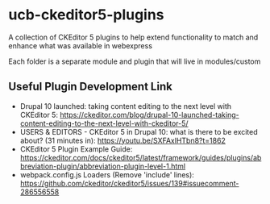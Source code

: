 # ucb-ckeditor5-plugins
A collection of CKEditor 5 plugins to help extend functionality to match and enhance what was available in webexpress

Each folder is a separate module and plugin that will live in modules/custom

## Useful Plugin Development Link
- Drupal 10 launched: taking content editing to the next level with CKEditor 5: https://ckeditor.com/blog/drupal-10-launched-taking-content-editing-to-the-next-level-with-ckeditor-5/
- USERS & EDITORS - CKEditor 5 in Drupal 10: what is there to be excited about? (31 minutes in): https://youtu.be/SXFAxlHTbn8?t=1862
- CKEditor 5 Plugin Example Guide: https://ckeditor.com/docs/ckeditor5/latest/framework/guides/plugins/abbreviation-plugin/abbreviation-plugin-level-1.html
- webpack.config.js Loaders (Remove 'include' lines): https://github.com/ckeditor/ckeditor5/issues/139#issuecomment-286556558
